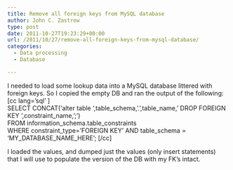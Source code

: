 ```yaml
---
title: Remove all foreign keys from MySQL database
author: John C. Zastrow
type: post
date: 2011-10-27T19:23:29+00:00
url: /2011/10/27/remove-all-foreign-keys-from-mysql-database/
categories:
  - Data processing
  - Database

---
```

I needed to load some lookup data into a MySQL database littered with foreign keys. So I copied the empty DB and ran the output of the following:  
[cc lang=&#8217;sql&#8217; ]  
SELECT CONCAT(&#8216;alter table &#8216;,table\_schema,&#8217;.&#8217;,table\_name,&#8217; DROP FOREIGN KEY &#8216;,constraint_name,&#8217;;&#8217;)  
FROM information\_schema.table\_constraints  
WHERE constraint\_type=&#8217;FOREIGN KEY&#8217; AND table\_schema = &#8216;MY\_DATABASE\_NAME_HERE&#8217;; [/cc]

I loaded the values, and dumped just the values (only insert statements) that I will use to populate the version of the DB with my FK&#8217;s intact.

<div class="zemanta-pixie">
  <img class="zemanta-pixie-img" alt="" src="http://img.zemanta.com/pixy.gif?x-id=c91d2d8b-38fd-85cf-a328-4abe703f51cf" />
</div>